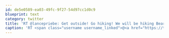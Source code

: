 ```yaml
---
id: de5e0589-ea03-49fc-9f27-54d97cc1d0c9
blueprint: text
category: twitter
title: 'RT @lancepriebe: Get outside! Go hiking! We will be hiking Bear Creek trail today.'
caption: 'RT <span class="username username_linked">@<a href="https://twitter.com/lancepriebe" title="Lance Priebe">lancepriebe</a></span>: Get outside! Go hiking! We will be hiking Bear Creek trail today.'
---
```

